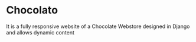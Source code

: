 # Chocolato
It is a fully responsive website of a Chocolate Webstore designed in Django and allows dynamic content
